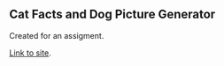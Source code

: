 ## Cat Facts and Dog Picture Generator

Created for an assigment.


[Link to site](https://cats-facts-and-dogs-generator.herokuapp.com/).